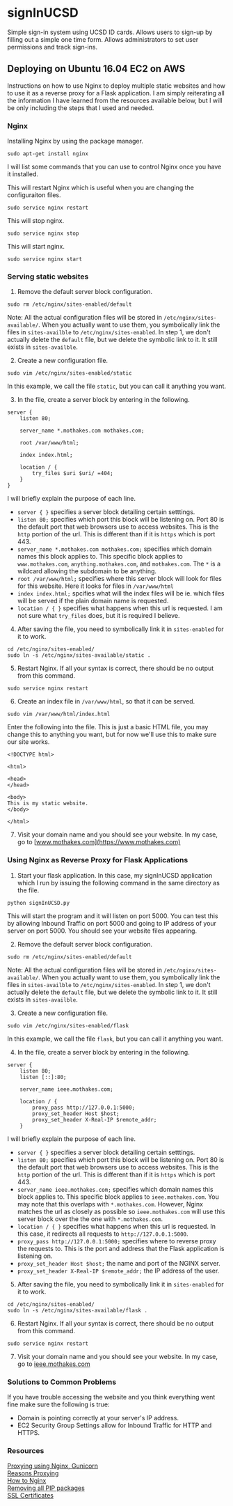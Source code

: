 # signInUCSD
Simple sign-in system using UCSD ID cards. Allows users to sign-up by filling out a simple one time form. Allows administrators to set user permissions and track sign-ins.

## Deploying on Ubuntu 16.04 EC2 on AWS
Instructions on how to use Nginx to deploy multiple static websites and how to use it as a reverse proxy for a Flask application. I am simply reiterating all the information I have learned from the resources available below, but I will be only including the steps that I used and needed.

### Nginx
Installing Nginx by using the package manager.
```
sudo apt-get install nginx
```

I will list some commands that you can use to control Nginx once you have it installed.  

This will restart Nginx which is useful when you are changing the configuraiton files.
```
sudo service nginx restart
```

This will stop nginx.
```
sudo service nginx stop
```

This will start nginx.
```
sudo service nginx start
```


### Serving static websites
1. Remove the default server block configuration.
```
sudo rm /etc/nginx/sites-enabled/default
```
Note: All the actual configuration files will be stored in ```/etc/nginx/sites-available/```. When you actually want to use them, you symbolically link the files in ```sites-availble``` to ```/etc/nginx/sites-enabled```. In step 1, we don't actually delete the ```default``` file, but we delete the symbolic link to it. It still exists in ```sites-availble```.

2. Create a new configuration file.
```
sudo vim /etc/nginx/sites-enabled/static
```
In this example, we call the file ```static```, but you can call it anything you want.

3. In the file, create a server block by entering in the following.
```
server {
    listen 80;

    server_name *.mothakes.com mothakes.com;

    root /var/www/html;

    index index.html;

    location / {
        try_files $uri $uri/ =404;
    }
}
```
I will briefly explain the purpose of each line.
* ```server { }``` specifies a server block detailing certain setttings.
* ```listen 80;``` specifies which port this block will be listening on. Port 80 is the default port that web browsers use to access websites. This is the ```http``` portion of the url. This is different than if it is ```https``` which is port 443.
* ```server_name *.mothakes.com mothakes.com;``` specifies which domain names this block applies to. This specific block applies to ```www.mothakes.com```, ```anything.mothakes.com```, and ```mothakes.com```. The ```*``` is a wildcard allowing the subdomain to be anything.
* ```root /var/www/html;``` specifies where this server block will look for files for this website. Here it looks for files in ```/var/www/html```
* ```index index.html;``` spcifies what will the index files will be ie. which files will be served if the plain domain name is requested.
* ```location / { }``` specifies what happens when this url is requested. I am not sure what ```try_files``` does, but it is required I believe.

4. After saving the file, you need to symbolically link it in ```sites-enabled``` for it to work.
```
cd /etc/nginx/sites-enabled/
sudo ln -s /etc/nginx/sites-available/static .
```

5. Restart Nginx. If all your syntax is correct, there should be no output from this command.
```
sudo service nginx restart
```

6. Create an index file in ```/var/www/html```, so that it can be served.
```
sudo vim /var/www/html/index.html
```
Enter the following into the file. This is just a basic HTML file, you may change this to anything you want, but for now we'll use this to make sure our site works.
```
<!DOCTYPE html>

<html>

<head>
</head>

<body>
This is my static website.
</body>

</html>
```

7. Visit your domain name and you should see your website. In my case, go to [www.mothakes.com](https://www.mothakes.com)

### Using Nginx as Reverse Proxy for Flask Applications
1. Start your flask application. In this case, my signInUCSD application which I run by issuing the following command in the same directory as the file.
```
python signInUCSD.py
```
This will start the program and it will listen on port 5000. You can test this by allowing Inbound Traffic on port 5000 and going to IP address of your server on port 5000. You should see your website files appearing.

2. Remove the default server block configuration.
```
sudo rm /etc/nginx/sites-enabled/default
```
Note: All the actual configuration files will be stored in ```/etc/nginx/sites-available/```. When you actually want to use them, you symbolically link the files in ```sites-availble``` to ```/etc/nginx/sites-enabled```. In step 1, we don't actually delete the ```default``` file, but we delete the symbolic link to it. It still exists in ```sites-availble```.

3. Create a new configuration file.
```
sudo vim /etc/nginx/sites-enabled/flask
```
In this example, we call the file ```flask```, but you can call it anything you want.

4. In the file, create a server block by entering in the following.
```
server {
    listen 80;
    listen [::]:80;

    server_name ieee.mothakes.com;

    location / {
        proxy_pass http://127.0.0.1:5000;
        proxy_set_header Host $host;
        proxy_set_header X-Real-IP $remote_addr;
    }
```
I will briefly explain the purpose of each line.
* ```server { }``` specifies a server block detailing certain setttings.
* ```listen 80;``` specifies which port this block will be listening on. Port 80 is the default port that web browsers use to access websites. This is the ```http``` portion of the url. This is different than if it is ```https``` which is port 443.
* ```server_name ieee.mothakes.com;``` specifies which domain names this block applies to. This specific block applies to ```ieee.mothakes.com```. You may note that this overlaps with ```*.mothakes.com```. However, Nginx matches the url as closely as possible so ```ieee.mothakes.com``` will use this server block over the the one with ```*.mothakes.com```.
* ```location / { }``` specifies what happens when this url is requested. In this case, it redirects all requests to ```http://127.0.0.1:5000```.
* ```proxy_pass http://127.0.0.1:5000;``` specifies where to reverse proxy the requests to. This is the port and address that the Flask application is listening on.
* ```proxy_set_header Host $host;``` the name and port of the NGINX server.
* ```proxy_set_header X-Real-IP $remote_addr;``` the IP address of the user.

5. After saving the file, you need to symbolically link it in ```sites-enabled``` for it to work.
```
cd /etc/nginx/sites-enabled/
sudo ln -s /etc/nginx/sites-available/flask .
```

6. Restart Nginx. If all your syntax is correct, there should be no output from this command.
```
sudo service nginx restart
```
7. Visit your domain name and you should see your website. In my case, go to [ieee.mothakes.com](https://ieee.mothakes.com)

### Solutions to Common Problems
If you have trouble accessing the website and you think everything went fine make sure the following is true:
* Domain is pointing correctly at your server's IP address.
* EC2 Security Group Settings allow for Inbound Traffic for HTTP and HTTPS.


### Resources
[Proxying using Nginx, Gunicorn](https://www.youtube.com/watch?v=kDRRtPO0YPA)  
[Reasons Proxying](https://serverfault.com/questions/331256/why-do-i-need-nginx-and-something-like-gunicorn)  
[How to Nginx](http://www.patricksoftwareblog.com/how-to-configure-nginx-for-a-flask-web-application/)  
[Removing all PIP packages](https://stackoverflow.com/questions/11248073/what-is-the-easiest-way-to-remove-all-packages-installed-by-pip)   
[SSL Certificates](https://www.digitalocean.com/community/tutorials/how-to-secure-nginx-with-let-s-encrypt-on-ubuntu-16-04)  
